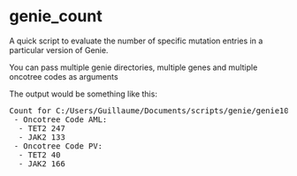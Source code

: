 # genie_count
A quick script to evaluate the number of specific mutation entries in a particular version of Genie.

You can pass multiple genie directories, multiple genes and multiple oncotree codes as arguments

The output would be something like this:
<pre>
Count for C:/Users/Guillaume/Documents/scripts/genie/genie10.0:
 - Oncotree Code AML:
  - TET2 247
  - JAK2 133
 - Oncotree Code PV:
  - TET2 40
  - JAK2 166
</pre>

